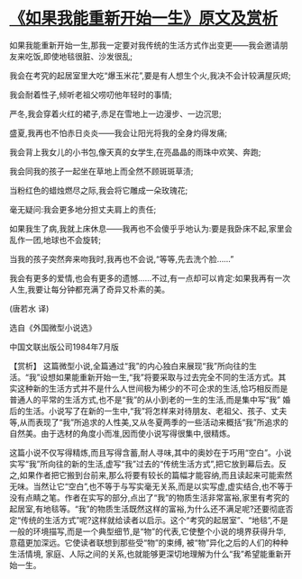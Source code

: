 # [《如果我能重新开始一生》原文及赏析](https://www.vrrw.net/wx/15431.html)

如果我能重新开始一生,那我一定要对我传统的生活方式作出变更——我会邀请朋友来吃饭,即使地毯很脏、沙发很乱;

我会在考究的起居室里大吃“爆玉米花”,要是有人想生个火,我决不会计较满屋灰烬;

我会耐着性子,倾听老祖父唠叨他年轻时的事情;

严冬,我会穿着火红的裙子,赤足在雪地上一边漫步、一边沉思;

盛夏,我再也不怕赤日炎炎——我会让阳光将我的全身灼得发痛;

我会背上我女儿的小书包,像天真的女学生,在亮晶晶的雨珠中欢笑、奔跑;

我会同我的孩子一起坐在草地上而全然不顾斑斑草渍;

当粉红色的蜡烛燃尽之际,我会将它雕成一朵玫瑰花;

毫无疑问:我会更多地分担丈夫肩上的责任;

如果我生了病,我就上床休息——我再也不会傻乎乎地认为:要是我卧床不起,家里会乱作一团,地球也不会旋转;

当我的孩子突然奔来吻我时,我再也不会说,“等等,先去洗个脸……”

我会有更多的爱情,也会有更多的遗憾……不过,有一点却可以肯定:如果我再有一次人生,我要让每分钟都充满了奇异又朴素的美。

(唐若水 译)

选自《外国微型小说选》

中国文联出版公司1984年7月版



【赏析】 这篇微型小说,全篇通过“我”的内心独白来展现“我”所向往的生活。“我”设想如果能重新开始一生,“我”将要采取与过去完全不同的生活方式。其实这种新的生活方式并不是什么人世间极为稀少的不可企求的生活,恰巧相反而是普通人的平常的生活方式,也不是“我”的从小到老的一生的生活,而是集中写“我” 婚后的生活。小说写了在新的一生中,“我”将怎样来对待朋友、老祖父、孩子、丈夫等,从而表现了“我”所追求的人性美,又从冬夏两季的一些活动来概括“我”所追求的自然美。由于选材的角度小而准,因而使小说写得很集中,很精炼。

这篇小说不仅写得精炼,而且写得含蓄,耐人寻味,其中的奥妙在于巧用“空白”。小说实写“我”所向往的新的生活,虚写“我”过去的“传统生活方式”,把它放到幕后去。反之,如果作者把它搬到台前来,那么将要有较长的篇幅才能容纳,而且读起来可能索然无味。当然让它“空白”,也不等于与写实毫无关系,而是以实写虚,虚实结合,也不等于没有点睛之笔。作者在实写的部分,点出了“我”的物质生活非常富裕,家里有考究的起居室,有地毯等。“我”的物质生活既然这样的富裕,为什么还不满足呢?还要彻底否定“传统的生活方式”呢?这样就给读者以启示。这个“考究的起居室”、“地毯”,不是一般的环境描写,而是一个典型细节,是“物”的代表,它使整个小说的境界获得升华,意蕴更加深远。它使读者联想到那些受“物”的束缚, 被“物”异化之后的人们的种种生活情境, 家庭、人际之间的关系,也就能够更深切地理解为什么“我”希望能重新开始一生。


